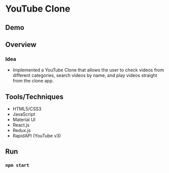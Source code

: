 # YouTube Clone

## Demo
### []()

## Overview
### Idea
- Implemented a YouTube Clone that allows the user to check videos from different categories, search videos by name, and play videos straight from the clone app. 

## Tools/Techniques
- HTML5/CSS3
- JavaScript
- Material UI
- React.js
- Redux.js
- RapidAPI (YouTube v3)

## Run
### `npm start`
